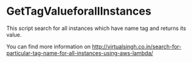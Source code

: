 # GetTagValueforallInstances

This script search for all instances which have name tag and returns its value.

You can find more information on http://virtualsingh.co.in/search-for-particular-tag-name-for-all-instances-using-aws-lambda/

